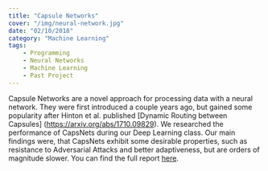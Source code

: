 ```yaml
---
title: "Capsule Networks"
cover: "/img/neural-network.jpg"
date: "02/10/2018"
category: "Machine Learning"
tags:
    - Programming
    - Neural Networks
    - Machine Learning
    - Past Project
---
```

Capsule Networks are a novel approach for processing data with a neural network.
They were first introduced a couple years ago, but gained some
popularity after Hinton et al. published [Dynamic Routing between Capsules]
(https://arxiv.org/abs/1710.09829). We researched the performance of CapsNets
during our Deep Learning class. Our main findings were, that CapsNets exhibit
some desirable properties, such as resistance to Adversarial Attacks and
better adaptiveness, but are orders of magnitude slower. You can find
the full report [here](/uploads/capsnets.pdf).
